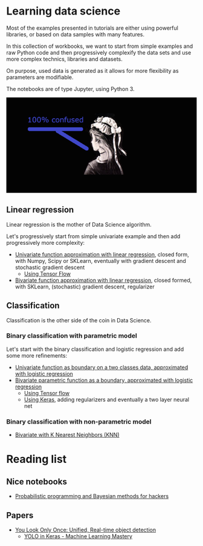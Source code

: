 # Learning data science

Most of the examples presented in tutorials are either using powerful libraries, or based on data samples with many features.

In this collection of workbooks, we want to start from simple examples and raw Python code and then progressively complexify the data sets and use more complex technics, libraries and datasets.

On purpose, used data is generated as it allows for more flexibility as parameters are modifiable.

The notebooks are of type Jupyter, using Python 3.

![Do not get confused](assets/Confused_640.png)

## Linear regression

Linear regression is the mother of Data Science algorithm.

Let's progressively start from simple univariate example and then add progressively more complexity:
- [Univariate function approximation with linear regression](/linear/LinearRegressionUnivariate.html), closed form, with Numpy, Scipy or SKLearn, eventually with gradient descent and stochastic gradient descent
  - [Using Tensor Flow](linear/LinearRegressionUnivariate-TensorFlow.html)
- [Bivariate function approximation with linear regression](linear/LinearRegressionBivariate.html), closed formed, with SKLearn, (stochastic) gradient descent, regularizer

## Classification

Classification is the other side of the coin in Data Science.

### Binary classification with parametric model

Let's start with the binary classification and logistic regression and add some more refinements:
- [Univariate function as boundary on a two classes data, approximated with logistic regression](classification/ClassificationContinuousSingleFeature.html)
- [Bivariate parametric function as a boundary, approximated with logistic regression](classification/ClassificationContinuous2Features.html)
  - [Using Tensor flow](classification/ClassificationContinuous2Features-TensorFlow.html)
  - [Using Keras](classification/ClassificationContinuous2Features-Keras.html), adding regularizers and eventually a two layer neural net
  
### Binary classification with non-parametric model

- [Bivariate with K Nearest Neighbors (KNN)](classification/ClassificationContinuous2Features-KNN.html)
  
# Reading list

## Nice notebooks

- [Probabilistic programming and Bayesian methods for hackers](https://github.com/CamDavidsonPilon/Probabilistic-Programming-and-Bayesian-Methods-for-Hackers)

## Papers

- [You Look Only Once: Unified, Real-time object detection](https://pjreddie.com/media/files/papers/yolo_1.pdf)
  - [YOLO in Keras - Machine Learning Mastery](https://machinelearningmastery.com/how-to-perform-object-detection-with-yolov3-in-keras/)
